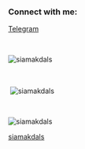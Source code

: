 <h3 align="left">Connect with me:</h3>
<p align="left">
  <a href="https://telegram.me/s_n_m_d" target="blank">Telegram</a>
</p>

<br>

<p><img align="center"
    src="https://github-readme-stats.vercel.app/api/top-langs?username=siamakdals&show_icons=true&locale=en&bg_color=0d1117&text_color=ffffff&layout=compact"
    alt="siamakdals" 
    bg_color=#808080/></p>

<br>

<p>&nbsp;<img align="center" src="https://github-readme-stats.vercel.app/api?username=siamakdals&show_icons=true&locale=en&bg_color=0d1117&text_color=ffffff&repo=convoychat"
    alt="siamakdals" /></p>

<br>

<p><img align="center" src="https://github-readme-streak-stats.herokuapp.com/?user=siamakdals&theme=dark&background=0d1117&date_format=M%20j%5B%2C%20Y%5D" alt="siamakdals" /></p>

[siamakdals](https://github.com/siamakdals)
